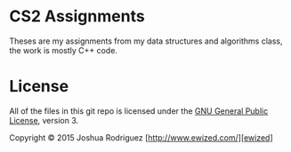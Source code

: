 # CS2 Assignments

Theses are my assignments from my data structures and algorithms class, the work is mostly C++ code.

# License
All of the files in this git repo is licensed under the [GNU General Public License][license], version 3.

Copyright &copy; 2015 Joshua Rodriguez [http://www.ewized.com/][ewized]

[license]: https://www.gnu.org/licenses/gpl-3.0.txt
[ewized]: http://www.ewized.com/

